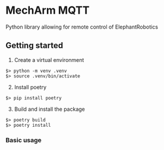 # MechArm MQTT

Python library allowing for remote control of ElephantRobotics 

## Getting started

1. Create a virtual environment

```
$> python -m venv .venv
$> source .venv/bin/activate
```

2. Install poetry
```
$> pip install poetry
```

3. Build and install the package
```
$> poetry build
$> poetry install
```

### Basic usage